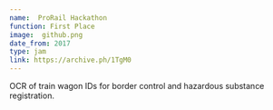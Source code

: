 ```yaml
---
name:  ProRail Hackathon
function: First Place
image:  github.png
date_from: 2017
type: jam
link: https://archive.ph/1TgM0
---
```


OCR of train wagon IDs for border control and hazardous substance registration.
